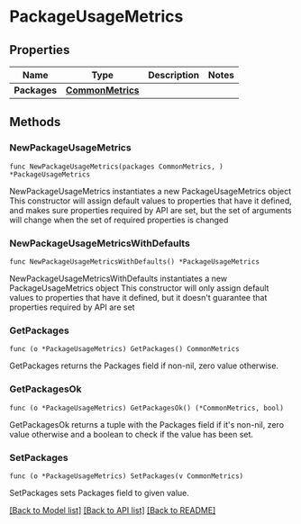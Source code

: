 # PackageUsageMetrics

## Properties

Name | Type | Description | Notes
------------ | ------------- | ------------- | -------------
**Packages** | [**CommonMetrics**](CommonMetrics.md) |  | 

## Methods

### NewPackageUsageMetrics

`func NewPackageUsageMetrics(packages CommonMetrics, ) *PackageUsageMetrics`

NewPackageUsageMetrics instantiates a new PackageUsageMetrics object
This constructor will assign default values to properties that have it defined,
and makes sure properties required by API are set, but the set of arguments
will change when the set of required properties is changed

### NewPackageUsageMetricsWithDefaults

`func NewPackageUsageMetricsWithDefaults() *PackageUsageMetrics`

NewPackageUsageMetricsWithDefaults instantiates a new PackageUsageMetrics object
This constructor will only assign default values to properties that have it defined,
but it doesn't guarantee that properties required by API are set

### GetPackages

`func (o *PackageUsageMetrics) GetPackages() CommonMetrics`

GetPackages returns the Packages field if non-nil, zero value otherwise.

### GetPackagesOk

`func (o *PackageUsageMetrics) GetPackagesOk() (*CommonMetrics, bool)`

GetPackagesOk returns a tuple with the Packages field if it's non-nil, zero value otherwise
and a boolean to check if the value has been set.

### SetPackages

`func (o *PackageUsageMetrics) SetPackages(v CommonMetrics)`

SetPackages sets Packages field to given value.



[[Back to Model list]](../README.md#documentation-for-models) [[Back to API list]](../README.md#documentation-for-api-endpoints) [[Back to README]](../README.md)


